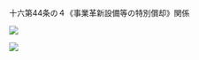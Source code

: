 十六第44条の４《事業革新設備等の特別償却》関係

![](https://www.nta.go.jp/tmp/bdcd7db3-9879-41ba-89c4-70e5bf9d0cb3/images/93df21f29994ed10883f772668c71951eeebba6f8c89314cf2a113ba6f90381f.jpg)

![](https://www.nta.go.jp/tmp/bdcd7db3-9879-41ba-89c4-70e5bf9d0cb3/images/466116da935a0e5c46e541a187fdd448a09d132c7aa20c14cb68beec19b59662.jpg)
